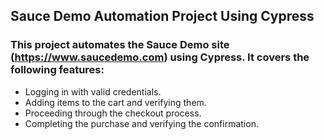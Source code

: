 ## Sauce Demo Automation Project Using Cypress
### This project automates the Sauce Demo site (https://www.saucedemo.com) using Cypress. It covers the following features:

  - Logging in with valid credentials.
  - Adding items to the cart and verifying them.
  - Proceeding through the checkout process.
  - Completing the purchase and verifying the confirmation.
